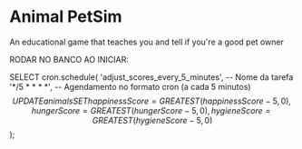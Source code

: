 # Animal PetSim
 An educational game that teaches you and tell if you're a good pet owner



RODAR NO BANCO AO INICIAR:

SELECT cron.schedule(
  'adjust_scores_every_5_minutes',  -- Nome da tarefa
  '*/5 * * * *',                   -- Agendamento no formato cron (a cada 5 minutos)
  $$UPDATE animals
    SET 
      happinessScore = GREATEST(happinessScore - 5, 0),
      hungerScore = GREATEST(hungerScore - 5, 0),
      hygieneScore = GREATEST(hygieneScore - 5, 0)$$
);
